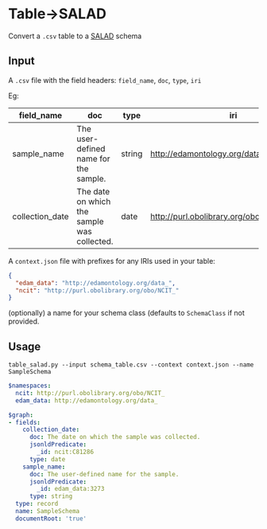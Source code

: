 # Table->SALAD

Convert a `.csv` table to a [SALAD](https://github.com/common-workflow-language/schema_salad) schema

## Input

A `.csv` file with the field headers: `field_name`, `doc`, `type`, `iri`

Eg:

|field_name       | doc                                         | type   | iri                                        |
|-----------------|---------------------------------------------|--------|--------------------------------------------|
| sample_name     | The user-defined name for the sample.       | string | http://edamontology.org/data_3273          |
| collection_date | The date on which the sample was collected. | date   | http://purl.obolibrary.org/obo/NCIT_C81286 |

A `context.json` file with prefixes for any IRIs used in your table:

```json
{
  "edam_data": "http://edamontology.org/data_",
  "ncit": "http://purl.obolibrary.org/obo/NCIT_"
}
```

(optionally) a name for your schema class (defaults to `SchemaClass` if not provided.

## Usage

```
table_salad.py --input schema_table.csv --context context.json --name SampleSchema
```

```yaml
$namespaces:
  ncit: http://purl.obolibrary.org/obo/NCIT_
  edam_data: http://edamontology.org/data_

$graph:
- fields:
    collection_date:
      doc: The date on which the sample was collected.
      jsonldPredicate:
        _id: ncit:C81286
      type: date
    sample_name:
      doc: The user-defined name for the sample.
      jsonldPredicate:
        _id: edam_data:3273
      type: string
  type: record
  name: SampleSchema
  documentRoot: 'true'
```
